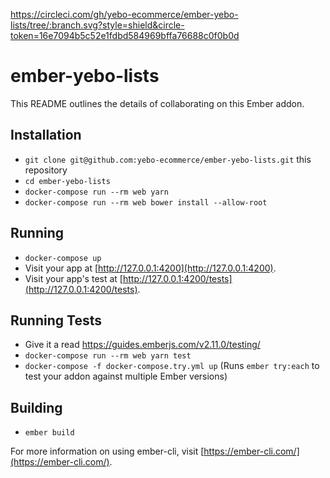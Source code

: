 https://circleci.com/gh/yebo-ecommerce/ember-yebo-lists/tree/:branch.svg?style=shield&circle-token=16e7094b5c52e1fdbd584969bffa76688c0f0b0d

# ember-yebo-lists

This README outlines the details of collaborating on this Ember addon.

## Installation

* `git clone git@github.com:yebo-ecommerce/ember-yebo-lists.git` this repository
* `cd ember-yebo-lists`
* `docker-compose run --rm web yarn`
* `docker-compose run --rm web bower install --allow-root`

## Running

* `docker-compose up`
* Visit your app at [http://127.0.0.1:4200](http://127.0.0.1:4200).
* Visit your app's test at [http://127.0.0.1:4200/tests](http://127.0.0.1:4200/tests).

## Running Tests

* Give it a read https://guides.emberjs.com/v2.11.0/testing/
* `docker-compose run --rm web yarn test`
* `docker-compose -f docker-compose.try.yml up` (Runs `ember try:each` to test your addon against multiple Ember versions)

## Building

* `ember build`

For more information on using ember-cli, visit [https://ember-cli.com/](https://ember-cli.com/).
